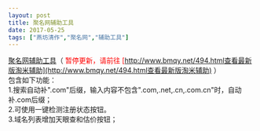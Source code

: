 ```yaml
---
layout: post
title: 聚名网辅助工具
date: 2017-05-25
tags: ["燕坊清作","聚名网","辅助工具"]
---
```


<!-- build time:Sat Jun 23 2018 12:05:16 GMT+0800 (中国标准时间) -->

[聚名网辅助工具](https://greasyfork.org/zh-CN/scripts/30012-%E8%81%9A%E5%90%8D%E7%BD%91%E8%BE%85%E5%8A%A9%E5%B7%A5%E5%85%B7)（ <span style="color:red">暂停更新，请前往 [http://www.bmqy.net/494.html查看最新版淘米辅助](http://www.bmqy.net/494.html查看最新版淘米辅助) </span>）  
包含如下功能：  
1.搜索自动补".com"后缀，输入内容不包含".com,.net,.cn,.com.cn"时，自动补.com后缀；  
2.可使用一键检测注册状态按钮。  
3.域名列表增加天眼查和估价按钮；
<!-- rebuild by neat -->